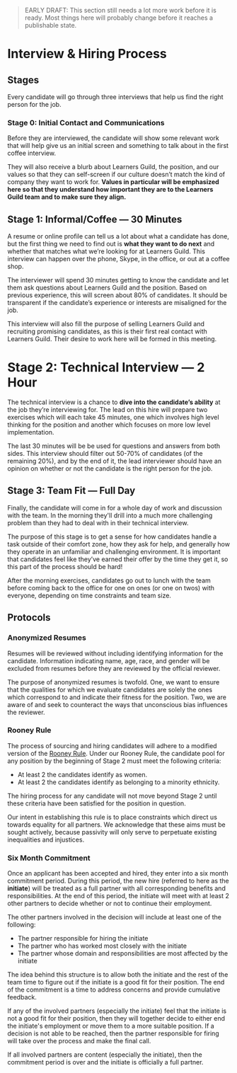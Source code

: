 > EARLY DRAFT: This section still needs a lot more work before it is ready. Most things here will probably change before it reaches a publishable state.

# Interview & Hiring Process

## Stages

Every candidate will go through three interviews that help us find the right person for the job.

### Stage 0: Initial Contact and Communications

Before they are interviewed, the candidate will show some relevant work that will help give us an initial screen and something to talk about in the first coffee interview.

They will also receive a blurb about Learners Guild, the position, and our values so that they can self-screen if our culture doesn’t match the kind of company they want to work for. **Values in particular will be emphasized here so that they understand how important they are to the Learners Guild team and to make sure they align.**

## Stage 1: Informal/Coffee — 30 Minutes

A resume or online profile can tell us a lot about what a candidate has done, but the first thing we need to find out is **what they want to do next** and whether that matches what we’re looking for at Learners Guild. This interview can happen over the phone, Skype, in the office, or out at a coffee shop.

The interviewer will spend 30 minutes getting to know the candidate and let them ask questions about Learners Guild and the position. Based on previous experience, this will screen about 80% of candidates. It should be transparent if the candidate’s experience or interests are misaligned for the job.

This interview will also fill the purpose of selling Learners Guild and recruiting promising candidates, as this is their first real contact with Learners Guild. Their desire to work here will be formed in this meeting.

# Stage 2: Technical Interview — 2 Hour

The technical interview is a chance to **dive into the candidate’s ability** at the job they’re interviewing for. The lead on this hire will prepare two exercises which will each take 45 minutes, one which involves high level thinking for the position and another which focuses on more low level implementation.

The last 30 minutes will be be used for questions and answers from both sides. This interview should filter out 50-70% of candidates (of the remaining 20%), and by the end of it, the lead interviewer should have an opinion on whether or not the candidate is the right person for the job.

## Stage 3: Team Fit — Full Day

Finally, the candidate will come in for a whole day of work and discussion with the team. In the morning they'll drill into a much more challenging problem than they had to deal with in their technical interview.

The purpose of this stage is to get a sense for how candidates handle a task outside of their comfort zone, how they ask for help, and generally how they operate in an unfamiliar and challenging environment. It is important that candidates feel like they’ve earned their offer by the time they get it, so this part of the process should be hard!

After the morning exercises, candidates go out to lunch with the team before coming back to the office for one on ones (or one on twos) with everyone, depending on time constraints and team size.

## Protocols

### Anonymized Resumes

Resumes will be reviewed without including identifying information for the candidate. Information indicating name, age, race, and gender will be excluded from resumes before they are reviewed by the official reviewer.

The purpose of anonymized resumes is twofold. One, we want to ensure that the qualities for which we evaluate candidates are solely the ones which correspond to and indicate their fitness for the position. Two, we are aware of and seek to counteract the ways that unconscious bias influences the reviewer.

### Rooney Rule

The process of sourcing and hiring candidates will adhere to a modified version of the [Rooney Rule](https://en.wikipedia.org/wiki/Rooney_Rule). Under our Rooney Rule, the candidate pool for any position by the beginning of Stage 2 must meet the following criteria:

- At least 2 the candidates identify as women.
- At least 2 the candidates identify as belonging to a minority ethnicity.

The hiring process for any candidate will not move beyond Stage 2 until these criteria have been satisfied for the position in question.

Our intent in establishing this rule is to place constraints which direct us towards equality for all partners. We acknowledge that these aims must be sought actively, because passivity will only serve to perpetuate existing inequalities and injustices.

### Six Month Commitment

Once an applicant has been accepted and hired, they enter into a six month commitment period. During this period, the new hire (referred to here as the **initiate**) will be treated as a full partner with all corresponding benefits and responsibilities. At the end of this period, the initiate will meet with at least 2 other partners to decide whether or not to continue their employment.

The other partners involved in the decision will include at least one of the following:

- The partner responsible for hiring the initiate
- The partner who has worked most closely with the initiate
- The partner whose domain and responsibilities are most affected by the initiate

The idea behind this structure is to allow both the initiate and the rest of the team time to figure out if the initiate is a good fit for their position. The end of the commitment is a time to address concerns and provide cumulative feedback.

If any of the involved partners (especially the initiate) feel that the initiate is not a good fit for their position, then they will together decide to either end the initiate's employment or move them to a more suitable position. If a decision is not able to be reached, then the partner responsible for firing will take over the process and make the final call.

If all involved partners are content (especially the initiate), then the commitment period is over and the initiate is officially a full partner.
